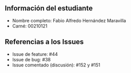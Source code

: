 
## Información del estudiante
- Nombre completo: Fabio Alfredo Hernández Maravilla
- Carné: 00210121

## Referencias a los Issues
- Issue de feature: #44
- Issue de bug: #38
- Issue comentado (discusión): #152 y #151 